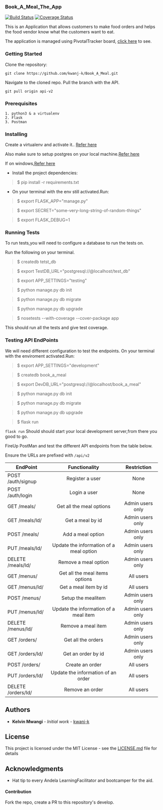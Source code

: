 ### Book_A_Meal_The_App
[![Build Status](https://travis-ci.org/kwanj-k/Book_A_Meal.svg?branch=api-v2)](https://travis-ci.org/kwanj-k/Book_A_Meal)  [![Coverage Status](https://coveralls.io/repos/github/kwanj-k/Book_A_Meal/badge.svg?branch=api-v2)](https://coveralls.io/github/kwanj-k/Book_A_Meal?branch=api-v2)


This is an Application that allows customers to make food orders and helps the food vendor know what the customers want to eat.

The application is managed using PivotalTracker board, [click here](https://www.pivotaltracker.com/n/projects/2165483) to see.

<!-- To see the API docs [click here](https://app.apiary.io/bookameal6/) -->
### Getting Started 

Clone the repository: 

```git clone https://github.com/kwanj-k/Book_A_Meal.git```

Navigate to the cloned repo. 
Pull the branch with the API.

```git pull origin api-v2```

### Prerequisites

```
1. python3 & a virtualenv
2. Flask
3. Postman
```

### Installing
Create a virtualenv and activate it.. [Refer here](https://docs.python.org/3/tutorial/venv.html)

Also make sure to setup postgres on your local machine.[Refer here](https://www.digitalocean.com/community/tutorials/how-to-install-and-use-postgresql-on-ubuntu-16-04)

If on windows,[Refer here](https://www.postgresql.org/download/windows/)

- Install the project dependencies:
> $ pip install -r requirements.txt
- On your terminal with the env still activated.Run:

> $ export FLASK_APP="manage.py"

> $ export SECRET="some-very-long-string-of-random-things"

> $ export FLASK_DEBUG=1

### Running Tests
To run tests,you will need to configure a database to run the tests on.

Run the following on your terminal.

> $ createdb tetst_db

> $ export TestDB_URL="postgresql://@localhost/test_db"

> $ export APP_SETTINGS="testing"

> $ python manage.py db init

> $ python manage.py db migrate

> $ python manage.py db upgrade

> $ nosetests --with-coverage --cover-package app

This should run all the tests and give test coverage.  

### Testing API EndPoints
We will need different configuration to test the endpoints.
On your terminal with the enviroment activated.Run:

> $ export APP_SETTINGS="development"

> $ createdb book_a_meal

> $ export DevDB_URL="postgresql://@localhost/book_a_meal"

> $ python manage.py db init

> $ python manage.py db migrate

> $ python manage.py db upgrade

> $ flask run

``` flask run ``` Should should start your local development server,from there you good to go.

FireUp PostMan and test the different API endpoints from the table below. 

Ensure the URLs are prefixed with ``` /api/v2 ```


| EndPoint                       | Functionality                           | Restriction                |
| -------------------------------|:---------------------------------------:|:--------------------------:|
| POST     /auth/signup          | Register a user                         | None                       |
| POST     /auth/login           | Login a user                            | None                       |
| GET      /meals/               | Get all the meal options                | Admin users only           |
| GET      /meals/Id/            | Get  a meal by id                       | Admin users only           |
| POST     /meals/               | Add a meal option                       | Admin users only           |
| PUT      /meals/Id/            | Update the information of a meal option | Admin users only           |
| DELETE   /meals/Id/            | Remove a meal option                    | Admin users only           |
| GET      /menus/               | Get all the meal items options          | All users                  |
| GET      /menus/Id/            | Get  a meal item by id                  | All users                  |
| POST     /menus/               | Setup the mealitem                      | Admin users only           |
| PUT      /menus/Id/            | Update the information of a meal item   | Admin users only           |
| DELETE   /menus/Id/            | Remove a meal item                      | Admin users only           |
| GET      /orders/              | Get all the orders                      | Admin users only           |
| GET      /orders/Id/           | Get  an order by id                     | Admin users only           |
| POST     /orders/              | Create an order                         | All users                  |
| PUT      /orders/Id/           | Update the information of an order      | All users                  |
| DELETE   /orders/Id/           | Remove an order                         | All users                  |

## Authors

* **Kelvin Mwangi** - *Initial work* - [kwanj-k](https://github.com/kwanj-k)

## License

This project is licensed under the MIT License - see the [LICENSE.md](LICENSE.md) file for details

## Acknowledgments

* Hat tip to every Andela LearningFacilitator and bootcamper for the aid.
#### Contribution
Fork the repo, create a PR to this repository's develop.

